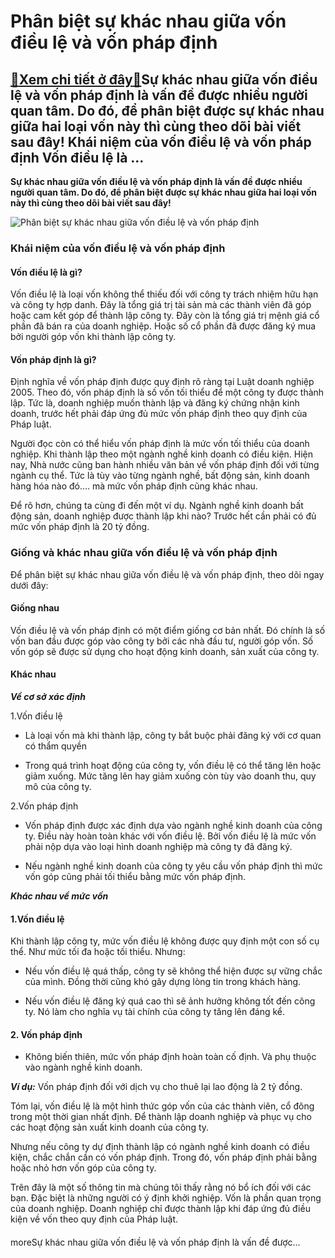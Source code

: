 Phân biệt sự khác nhau giữa vốn điều lệ và vốn pháp định
========================================================

[:gift:Xem chi tiết ở đây:gift:](https://hddtvn.com/phan-biet-su-khac-nhau-giua-von-dieu-le-va-von-phap-dinh/)Sự khác nhau giữa vốn điều lệ và vốn pháp định là vấn đề được nhiều người quan tâm. Do đó, để phân biệt được sự khác nhau giữa hai loại vốn này thì cùng theo dõi bài viết sau đây! Khái niệm của vốn điều lệ và vốn pháp định Vốn điều lệ là …
-----------------------------------------------------------------------------------------------------------------------------------------------------------------------------------------------------------------------------------------------

**Sự khác nhau giữa vốn điều lệ và vốn pháp định là vấn đề được nhiều người quan tâm. Do đó, để phân biệt được sự khác nhau giữa hai loại vốn này thì cùng theo dõi bài viết sau đây!**


![Phân biệt sự khác nhau giữa vốn điều lệ và vốn pháp định](https://hddtvn.com/wp-content/uploads/2021/01/von-dieu-le-va-von-phap-dinh.png "Phân biệt sự khác nhau giữa vốn điều lệ và vốn pháp định")


### **Khái niệm của vốn điều lệ và vốn pháp định**


#### **Vốn điều lệ là gì?**


Vốn điều lệ là loại vốn không thể thiếu đối với công ty trách nhiệm hữu hạn và công ty hợp danh. Đây là tổng giá trị tài sản mà các thành viên đã góp hoặc cam kết góp để thành lập công ty. Đây còn là tổng giá trị mệnh giá cổ phần đã bán ra của doanh nghiệp. Hoặc số cổ phần đã được đăng ký mua bởi người góp vốn khi thành lập công ty.


#### **Vốn pháp định là gì?**


Định nghĩa về vốn pháp định được quy định rõ ràng tại Luật doanh nghiệp 2005. Theo đó, vốn pháp định là số vốn tối thiểu để một công ty được thành lập. Tức là, doanh nghiệp muốn thành lập và đăng ký chứng nhận kinh doanh, trước hết phải đáp ứng đủ mức vốn pháp định theo quy định của Pháp luật.


Người đọc còn có thể hiểu vốn pháp định là mức vốn tối thiểu của doanh nghiệp. Khi thành lập theo một ngành nghề kinh doanh có điều kiện. Hiện nay, Nhà nước cũng ban hành nhiều văn bản về vốn pháp định đối với từng ngành cụ thể. Tức là tùy vào từng ngành nghề, bất động sản, kinh doanh hàng hóa nào đó…. mà mức vốn pháp định cũng khác nhau.


Để rõ hơn, chúng ta cùng đi đến một ví dụ. Ngành nghề kinh doanh bất động sản, doanh nghiệp được thành lập khi nào? Trước hết cần phải có đủ mức vốn pháp định là 20 tỷ đồng.


### **Giống và khác nhau giữa vốn điều lệ và vốn pháp định**


Để phân biệt sự khác nhau giữa vốn điều lệ và vốn pháp định, theo dõi ngay dưới đây:



#### **Giống nhau**


Vốn điều lệ và vốn pháp định có một điểm giống cơ bản nhất. Đó chính là số vốn ban đầu được góp vào công ty bởi các nhà đầu tư, người góp vốn. Số vốn góp sẽ được sử dụng cho hoạt động kinh doanh, sản xuất của công ty.


#### **Khác nhau**


***Về cơ sở xác định***


1.Vốn điều lệ




* Là loại vốn mà khi thành lập, công ty bắt buộc phải đăng ký với cơ quan có thẩm quyền

* Trong quá trình hoạt động của công ty, vốn điều lệ có thể tăng lên hoặc giảm xuống. Mức tăng lên hay giảm xuống còn tùy vào doanh thu, quy mô của công ty.



2.Vốn pháp định




* Vốn pháp định được xác định dựa vào ngành nghề kinh doanh của công ty. Điều này hoàn toàn khác với vốn điều lệ. Bởi vốn điều lệ là mức vốn phải nộp dựa vào loại hình doanh nghiệp mà công ty đã đăng ký.

* Nếu ngành nghề kinh doanh của công ty yêu cầu vốn pháp định thì mức vốn góp cũng phải tối thiểu bằng mức vốn pháp định.



***Khác nhau về mức vốn***


#### 1.Vốn điều lệ


Khi thành lập công ty, mức vốn điều lệ không được quy định một con số cụ thể. Như mức tối đa hoặc tối thiểu. Nhưng:




* Nếu vốn điều lệ quá thấp, công ty sẽ không thể hiện được sự vững chắc của mình. Đồng thời cũng khó gây dựng lòng tin trong khách hàng.

* Nếu vốn điều lệ đăng ký quá cao thì sẽ ảnh hưởng không tốt đến công ty. Nó làm cho nghĩa vụ tài chính của công ty tăng lên đáng kể.



#### 2. Vốn pháp định




* Không biến thiên, mức vốn pháp định hoàn toàn cố định. Và phụ thuộc vào ngành nghề kinh doanh.



***Ví dụ:*** Vốn pháp định đối với dịch vụ cho thuê lại lao động là 2 tỷ đồng.


Tóm lại, vốn điều lệ là một hình thức góp vốn của các thành viên, cổ đông trong một thời gian nhất định. Để thành lập doanh nghiệp và phục vụ cho các hoạt động sản xuất kinh doanh của công ty.


Nhưng nếu công ty dự định thành lập có ngành nghề kinh doanh có điều kiện, chắc chắn cần có vốn pháp định. Trong đó, vốn pháp định phải bằng hoặc nhỏ hơn vốn góp của công ty.


Trên đây là một số thông tin mà chúng tôi thấy rằng nó bổ ích đối với các bạn. Đặc biệt là những người có ý định khởi nghiệp. Vốn là phần quan trọng của doanh nghiệp. Doanh nghiệp chỉ được thành lập khi đáp ứng đủ điều kiện về vốn theo quy định của Pháp luật.


#### 


moreSự khác nhau giữa vốn điều lệ và vốn pháp định là vấn đề được…

